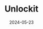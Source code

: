 ---  
layout: startup_page  
title: "Unlockit"  
id: "unlockit.io"  
permalink: "/unlockitunlockit.io05232024/"  
website: "https://unlockit.io/"  
funding_round: "Pre-Seed"  
funding_amount: "€1.4M"  
investors: "Eaglestone Group, Eaglestone Capital Partners, Portugal Ventures, Reorganiza, Republica"  
about: "Unlockit is a Web3 platform designed to streamline property transactions in Portugal. It aims to reduce transaction costs, simplify the process, and mitigate fraud and speculation through blockchain technology. The platform manages property transactions and plans to offer credit intermediation services."  
markets: "Fintech, Real Estate, Web3, Property Management, Residential"  
hq: "Lisboa, Portugal"  
founded_year: "2020"  
linkedin: "https://www.linkedin.com/company/unlockit/"  
twitter: ""  
instagram: ""  
facebook: ""  
crunchbase: "https://www.crunchbase.com/organization/unlockit"  
pitchbook: ""  

date_display: "23-May-2024"  
date: "2024-05-23"

# SEO Optimization  
meta_title: "Unlockit - Pre-Seed Funding (€1.4M)"  
meta_description: "Unlockit, Unlockit is a Web3 platform designed to streamline property transactions in Portugal. It aims to reduce transaction costs, simplify the process, and m..."  
meta_keywords: "Unlockit, Fintech, Real Estate, Web3, Property Management, Residential, Pre-Seed funding"  
canonical_url: "https://startup.projectstartups.com/unlockitunlockit.io05232024/"  
---